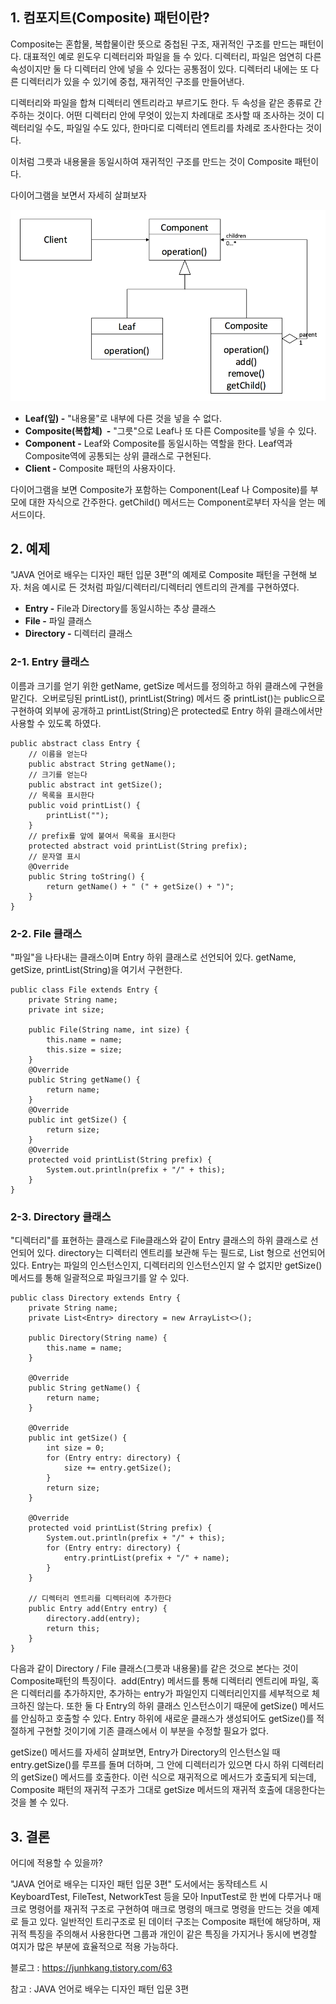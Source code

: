 ## 1\. 컴포지트(Composite) 패턴이란?

Composite는 혼합물, 복합물이란 뜻으로 중첩된 구조, 재귀적인 구조를 만드는 패턴이다. 대표적인 예로 윈도우 디렉터리와 파일을 들 수 있다. 디렉터리, 파일은 엄연히 다른 속성이지만 둘 다 디렉터리 안에 넣을 수 있다는 공통점이 있다. 디렉터리 내에는 또 다른 디렉터리가 있을 수 있기에 중첩, 재귀적인 구조를 만들어낸다.

디렉터리와 파일을 합쳐 디렉터리 엔트리라고 부르기도 한다. 두 속성을 같은 종류로 간주하는 것이다. 어떤 디렉터리 안에 무엇이 있는지 차례대로 조사할 때 조사하는 것이 디렉터리일 수도, 파일일 수도 있다, 한마디로 디렉터리 엔트리를 차례로 조사한다는 것이다.

이처럼 그릇과 내용물을 동일시하여 재귀적인 구조를 만드는 것이 Composite 패턴이다.

다이어그램을 보면서 자세히 살펴보자
<p align="center"><img src="./images/diagram.png"/></p>

-   **Leaf(잎) -** "내용물"로 내부에 다른 것을 넣을 수 없다.
-   **Composite(복합체)  -** "그릇"으로 Leaf나 또 다른 Composite를 넣을 수 있다.
-   **Component -** Leaf와 Composite를 동일시하는 역할을 한다. Leaf역과 Composite역에 공통되는 상위 클래스로 구현된다.
-   **Client -** Composite 패턴의 사용자이다.

다이어그램을 보면 Composite가 포함하는 Component(Leaf 나 Composite)를 부모에 대한 자식으로 간주한다. getChild() 메서드는 Component로부터 자식을 얻는 메서드이다.

## 2\. 예제

"JAVA 언어로 배우는 디자인 패턴 입문 3편"의 예제로 Composite 패턴을 구현해 보자. 처음 예시로 든 것처럼 파일/디렉터리/디렉터리 엔트리의 관계를 구현하였다.

-   **Entry -** File과 Directory를 동일시하는 추상 클래스
-   **File -** 파일 클래스
-   **Directory -** 디렉터리 클래스

### 2-1. Entry 클래스

이름과 크기를 얻기 위한 getName, getSize 메서드를 정의하고 하위 클래스에 구현을 맡긴다.  오버로딩된 printList(), printList(String) 메서드 중 printList()는 public으로 구현하여 외부에 공개하고 printList(String)은 protected로 Entry 하위 클래스에서만 사용할 수 있도록 하였다. 

```
public abstract class Entry {
    // 이름을 얻는다
    public abstract String getName();
    // 크기를 얻는다 
    public abstract int getSize();
    // 목록을 표시한다
    public void printList() {
        printList("");
    }
    // prefix를 앞에 붙여서 목록을 표시한다 
    protected abstract void printList(String prefix);
    // 문자열 표시 
    @Override
    public String toString() {
        return getName() + " (" + getSize() + ")";
    }
}
```

### 2-2. File 클래스

"파일"을 나타내는 클래스이며 Entry 하위 클래스로 선언되어 있다. getName, getSize, printList(String)을 여기서 구현한다.

```
public class File extends Entry {
    private String name;
    private int size;

    public File(String name, int size) {
        this.name = name;
        this.size = size;
    }
    @Override
    public String getName() {
        return name;
    }
    @Override
    public int getSize() {
        return size;
    }
    @Override
    protected void printList(String prefix) {
        System.out.println(prefix + "/" + this);
    }
}
```

### 2-3. Directory 클래스

"디렉터리"를 표현하는 클래스로 File클래스와 같이 Entry 클래스의 하위 클래스로 선언되어 있다. directory는 디렉터리 엔트리를 보관해 두는 필드로, List <Entry> 형으로 선언되어 있다. Entry는 파일의 인스턴스인지, 디렉터리의 인스턴스인지 알 수 없지만 getSize() 메서드를 통해 일괄적으로 파일크기를 알 수 있다. 

```
public class Directory extends Entry {
    private String name;
    private List<Entry> directory = new ArrayList<>();

    public Directory(String name) {
        this.name = name;
    }

    @Override
    public String getName() {
        return name;
    }

    @Override
    public int getSize() {
        int size = 0;
        for (Entry entry: directory) {
            size += entry.getSize();
        }
        return size;
    }

    @Override
    protected void printList(String prefix) {
        System.out.println(prefix + "/" + this);
        for (Entry entry: directory) {
            entry.printList(prefix + "/" + name);
        }
    }

    // 디렉터리 엔트리를 디렉터리에 추가한다
    public Entry add(Entry entry) {
        directory.add(entry);
        return this;
    }
}
```

다음과 같이 Directory / File 클래스(그릇과 내용물)를 같은 것으로 본다는 것이 Composite패턴의 특징이다.  add(Entry) 메서드를 통해 디렉터리 엔트리에 파일, 혹은 디렉터리를 추가하지만, 추가하는 entry가 파일인지 디렉터리인지를 세부적으로 체크하진 않는다. 또한 둘 다 Entry의 하위 클래스 인스턴스이기 때문에 getSize() 메서드를 안심하고 호출할 수 있다. Entry 하위에 새로운 클래스가 생성되어도 getSize()를 적절하게 구현할 것이기에 기존 클래스에서 이 부분을 수정할 필요가 없다.

getSize() 메서드를 자세히 살펴보면, Entry가 Directory의 인스턴스일 때 entry.getSize()를 루프를 돌며 더하며, 그 안에 디렉터리가 있으면 다시 하위 디렉터리의 getSize() 메서드를 호출한다. 이런 식으로 재귀적으로 메서드가 호출되게 되는데, Composite 패턴의 재귀적 구조가 그대로 getSize 메서드의 재귀적 호출에 대응한다는 것을 볼 수 있다.

## 3\. 결론

어디에 적용할 수 있을까? 

"JAVA 언어로 배우는 디자인 패턴 입문 3편" 도서에서는 동작테스트 시 KeyboardTest, FileTest, NetworkTest 등을 모아 InputTest로 한 번에 다루거나 매크로 명령어를 재귀적 구조로 구현하여 매크로 명령의 매크로 명령을 만드는 것을 예제로 들고 있다. 일반적인 트리구조로 된 데이터 구조는 Composite 패턴에 해당하며, 재귀적 특징을 주의해서 사용한다면 그룹과 개인이 같은 특징을 가지거나 동시에 변경할 여지가 많은 부분에 효율적으로 적용 가능하다.

블로그 : https://junhkang.tistory.com/63

참고 : JAVA 언어로 배우는 디자인 패턴 입문 3편
